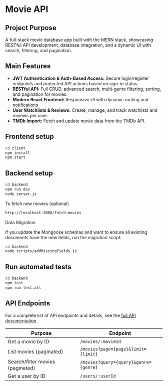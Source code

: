 # Movie API

## Project Purpose

A full-stack movie database app built with the MERN stack, showcasing RESTful API development, database integration, and a dynamic UI with search, filtering, and pagination.

## Main Features

- **JWT Authentication & Auth-Based Access:** Secure login/register endpoints and protected API actions based on sign-in status.
- **RESTful API:** Full CRUD, advanced search, multi-genre filtering, sorting, and pagination for movies.
- **Modern React Frontend:** Responsive UI with dynamic routing and notifications
- **User Watchlists & Reviews:** Create, manage, and track watchlists and reviews per user.
- **TMDb Import:** Fetch and update movie data from the TMDb API.

## Frontend setup

```bash
cd client
npm install
npm start
```

## Backend setup

```bash
cd backend
npm run dev
node server.js
```

To fetch new movies (optional)

```bash
http://localhost:3000/fetch-movies
```

Data Migration

If you update the Mongoose schemas and want to ensure all existing documents have the new fields, run the migration script:

```bash
cd backend
node scripts/addMissingFields.js
```

## Run automated tests

```bash
cd backend
npm test
npm run test:all

```

## API Endpoints

For a complete list of API endpoints and details, see the [full API documentation](API.md).

| Purpose                          | Endpoint                              |
| -------------------------------- | ------------------------------------- |
| Get a movie by ID                | `/movies/:movieId`                    |
| List movies (paginated)          | `/movies?page={page}&limit={limit}`   |
| Search/filter movies (paginated) | `/movies?query={query}&genre={genre}` |
| Get a user by ID                 | `/users/:userId`                      |
